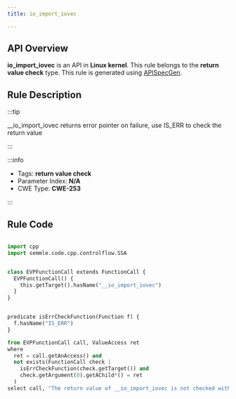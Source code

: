 ```yaml
---
title: io_import_iovec

---
```



## API Overview
**io_import_iovec** is an API in **Linux kernel**. This rule belongs to the **return value check** type. This rule is generated using [APISpecGen](../../tools/APISpecGen).
## Rule Description

:::tip

__io_import_iovec returns error pointer on failure, use IS_ERR to check the return value

:::

:::info

- Tags: **return value check**
- Parameter Index: **N/A**
- CWE Type: **CWE-253**

:::

## Rule Code
```python

import cpp
import semmle.code.cpp.controlflow.SSA


class EVPFunctionCall extends FunctionCall {
  EVPFunctionCall() {
    this.getTarget().hasName("__io_import_iovec")
  }
}


predicate isErrCheckFunction(Function f) {
  f.hasName("IS_ERR") 
}

from EVPFunctionCall call, ValueAccess ret
where
  ret = call.getAnAccess() and
  not exists(FunctionCall check |
    isErrCheckFunction(check.getTarget()) and
    check.getArgument(0).getAChild*() = ret
  )
select call, "The return value of __io_import_iovec is not checked with IS_ERR."
    
```